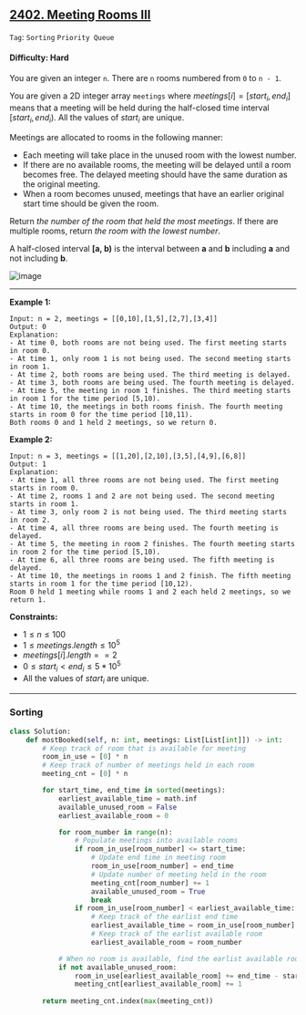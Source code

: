 ## [2402. Meeting Rooms III](https://leetcode.com/problems/meeting-rooms-iii)

```Tag```: ```Sorting``` ```Priority Queue```

#### Difficulty: Hard

You are given an integer ```n```. There are ```n``` rooms numbered from ```0``` to ```n - 1```.

You are given a 2D integer array ```meetings``` where $meetings[i] = [start_i, end_i]$ means that a meeting will be held during the half-closed time interval $[start_i, end_i)$. All the values of $start_i$ are unique.

Meetings are allocated to rooms in the following manner:

- Each meeting will take place in the unused room with the lowest number.
- If there are no available rooms, the meeting will be delayed until a room becomes free. The delayed meeting should have the same duration as the original meeting.
- When a room becomes unused, meetings that have an earlier original start time should be given the room.

Return _the number of the room that held the most meetings_. If there are multiple rooms, return _the room with the lowest number_.

A half-closed interval __[a, b)__ is the interval between __a__ and __b__ including __a__ and not including __b__.

![image](https://github.com/quananhle/Python/assets/35042430/f14a22b6-888d-4af4-a1bc-18d73f14d8af)

---

__Example 1:__
```
Input: n = 2, meetings = [[0,10],[1,5],[2,7],[3,4]]
Output: 0
Explanation:
- At time 0, both rooms are not being used. The first meeting starts in room 0.
- At time 1, only room 1 is not being used. The second meeting starts in room 1.
- At time 2, both rooms are being used. The third meeting is delayed.
- At time 3, both rooms are being used. The fourth meeting is delayed.
- At time 5, the meeting in room 1 finishes. The third meeting starts in room 1 for the time period [5,10).
- At time 10, the meetings in both rooms finish. The fourth meeting starts in room 0 for the time period [10,11).
Both rooms 0 and 1 held 2 meetings, so we return 0.
```

__Example 2:__
```
Input: n = 3, meetings = [[1,20],[2,10],[3,5],[4,9],[6,8]]
Output: 1
Explanation:
- At time 1, all three rooms are not being used. The first meeting starts in room 0.
- At time 2, rooms 1 and 2 are not being used. The second meeting starts in room 1.
- At time 3, only room 2 is not being used. The third meeting starts in room 2.
- At time 4, all three rooms are being used. The fourth meeting is delayed.
- At time 5, the meeting in room 2 finishes. The fourth meeting starts in room 2 for the time period [5,10).
- At time 6, all three rooms are being used. The fifth meeting is delayed.
- At time 10, the meetings in rooms 1 and 2 finish. The fifth meeting starts in room 1 for the time period [10,12).
Room 0 held 1 meeting while rooms 1 and 2 each held 2 meetings, so we return 1. 
```

__Constraints:__

- $1 \le n \le 100$
- $1 \le meetings.length \le 10^5$
- $meetings[i].length == 2$
- $0 \le start_i \lt end_i \le 5 * 10^5$
- All the values of $start_i$ are unique.

---

### Sorting

```Python
class Solution:
    def mostBooked(self, n: int, meetings: List[List[int]]) -> int:
        # Keep track of room that is available for meeting
        room_in_use = [0] * n
        # Keep track of number of meetings held in each room
        meeting_cnt = [0] * n

        for start_time, end_time in sorted(meetings):
            earliest_available_time = math.inf
            available_unused_room = False
            earliest_available_room = 0

            for room_number in range(n):
                # Populate meetings into available rooms
                if room_in_use[room_number] <= start_time:
                    # Update end time in meeting room
                    room_in_use[room_number] = end_time
                    # Update number of meeting held in the room
                    meeting_cnt[room_number] += 1
                    available_unused_room = True
                    break
                if room_in_use[room_number] < earliest_available_time:
                    # Keep track of the earlist end time
                    earliest_available_time = room_in_use[room_number]
                    # Keep track of the earlist available room
                    earliest_available_room = room_number

            # When no room is available, find the earlist available room
            if not available_unused_room:
                room_in_use[earliest_available_room] += end_time - start_time
                meeting_cnt[earliest_available_room] += 1
            
        return meeting_cnt.index(max(meeting_cnt))
```
